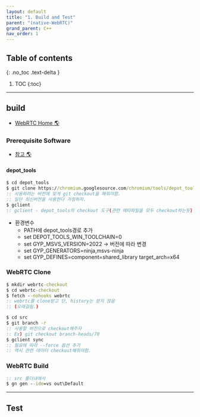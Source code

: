 ```yaml
---
layout: default
title: "1. Build and Test"
parent: "(native-WebRTC)"
grand_parent: C++
nav_order: 1
---
```


## Table of contents
{: .no_toc .text-delta }

1. TOC
{:toc}

---

## build

* [WebRTC Home 🌎](https://webrtc.github.io/webrtc-org/native-code/development/)

### Prerequisite Software

* [참고 🌎](https://webrtc.github.io/webrtc-org/native-code/development/prerequisite-sw/)

#### depot_tools

```bat
$ cd depot_tools
$ git clone https://chromium.googlesource.com/chromium/tools/depot_tools.git
:: 사용하려는 버전에 맞게 git checkout을 해줘야함.
:: 일단 최신버전을 사용한다 가정하자.
$ gclient
:: gclient - depot_tools의 checkout 도구(관련 메타파일을 모두 checkout하는듯)
```
* 환경변수
    * PATH에 depot_tools경로 추가
    * set DEPOT_TOOLS_WIN_TOOLCHAIN=0
    * set GYP_MSVS_VERSION=2022 -> 버전에 따라 변경
    * set GYP_GENERATORS=ninja,msvs-ninja
    * set GYP_DEFINES=component=shared_library target_arch=x64

### WebRTC Clone

```bat
$ mkdir webrtc-checkout
$ cd webrtc-checkout
$ fetch --nohooks webrtc
:: webrtc를 clone받고 단, history는 받지 않음
:: (오래걸림.)

$ cd src
$ git branch -r
:: 사용할 버전으로 checkout해주자
:: Ex) git checkout branch-heads/70
$ gclient sync 
:: 필요에 따라 --force 옵션 추가
:: 역시 관련 데이터 checkout해줘야함.
```

### WebRTC Build

```bat
:: src 폴더내에서
$ gn gen --ide=vs out\Default
```

---

## Test


